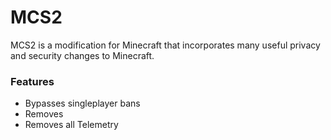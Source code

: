 # MCS2

MCS2 is a modification for Minecraft that incorporates many useful privacy and security changes to Minecraft.

### Features
* Bypasses singleplayer bans
* Removes 
* Removes all Telemetry